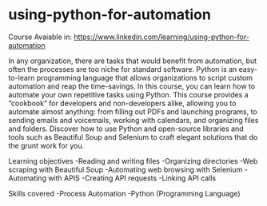 # using-python-for-automation
Course Avaiable in:
https://www.linkedin.com/learning/using-python-for-automation

In any organization, there are tasks that would benefit from automation, but often the processes are too niche for standard software. Python is an easy-to-learn programming language that allows organizations to script custom automation and reap the time-savings. In this course, you can learn how to automate your own repetitive tasks using Python. This course provides a “cookbook” for developers and non-developers alike, allowing you to automate almost anything: from filling out PDFs and launching programs, to sending emails and voicemails, working with calendars, and organizing files and folders. Discover how to use Python and open-source libraries and tools such as Beautiful Soup and Selenium to craft elegant solutions that do the grunt work for you.

Learning objectives
-Reading and writing files
-Organizing directories
-Web scraping with Beautiful Soup
-Automating web browsing with Selenium
-Automating with APIS
-Creating API requests
-Linking API calls

Skills covered
-Process Automation
-Python (Programming Language)
